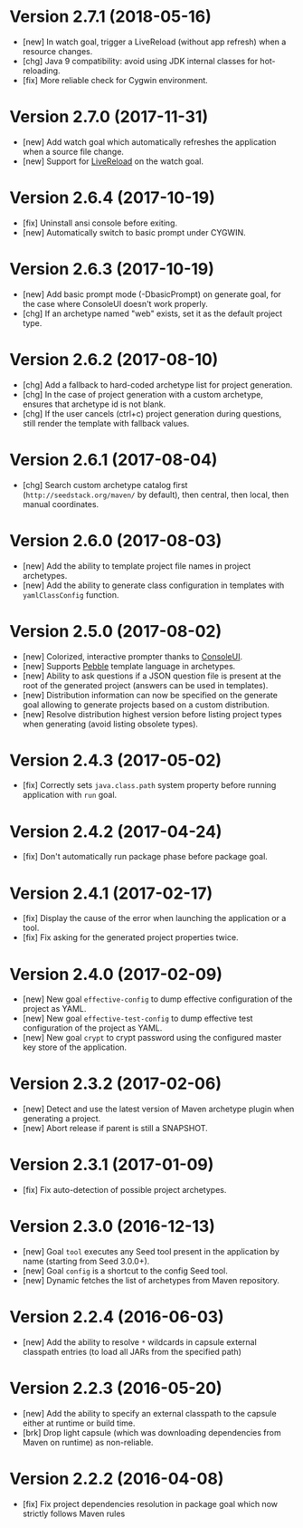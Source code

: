 # Version 2.7.1 (2018-05-16)

* [new] In watch goal, trigger a LiveReload (without app refresh) when a resource changes.
* [chg] Java 9 compatibility: avoid using JDK internal classes for hot-reloading.
* [fix] More reliable check for Cygwin environment. 

# Version 2.7.0 (2017-11-31)

* [new] Add watch goal which automatically refreshes the application when a source file change.
* [new] Support for [LiveReload](http://livereload.com/) on the watch goal.

# Version 2.6.4 (2017-10-19)

* [fix] Uninstall ansi console before exiting.
* [new] Automatically switch to basic prompt under CYGWIN.

# Version 2.6.3 (2017-10-19)

* [new] Add basic prompt mode (-DbasicPrompt) on generate goal, for the case where ConsoleUI doesn't work properly.
* [chg] If an archetype named "web" exists, set it as the default project type.

# Version 2.6.2 (2017-08-10)

* [chg] Add a fallback to hard-coded archetype list for project generation.
* [chg] In the case of project generation with a custom archetype, ensures that archetype id is not blank.
* [chg] If the user cancels (ctrl+c) project generation during questions, still render the template with fallback values. 

# Version 2.6.1 (2017-08-04)

* [chg] Search custom archetype catalog first (`http://seedstack.org/maven/` by default), then central, then local, then manual coordinates.

# Version 2.6.0 (2017-08-03)

* [new] Add the ability to template project file names in project archetypes.
* [new] Add the ability to generate class configuration in templates with `yamlClassConfig` function. 

# Version 2.5.0 (2017-08-02)

* [new] Colorized, interactive prompter thanks to [ConsoleUI](https://github.com/awegmann/consoleui).
* [new] Supports [Pebble](http://www.mitchellbosecke.com/pebble/home) template language in archetypes.
* [new] Ability to ask questions if a JSON question file is present at the root of the generated project (answers can be used in templates). 
* [new] Distribution information can now be specified on the generate goal allowing to generate projects based on a custom distribution.
* [new] Resolve distribution highest version before listing project types when generating (avoid listing obsolete types).

# Version 2.4.3 (2017-05-02)

* [fix] Correctly sets `java.class.path` system property before running application with `run` goal.

# Version 2.4.2 (2017-04-24)

* [fix] Don't automatically run package phase before package goal.

# Version 2.4.1 (2017-02-17)

* [fix] Display the cause of the error when launching the application or a tool.
* [fix] Fix asking for the generated project properties twice.

# Version 2.4.0 (2017-02-09)

* [new] New goal `effective-config` to dump effective configuration of the project as YAML.
* [new] New goal `effective-test-config` to dump effective test configuration of the project as YAML.
* [new] New goal `crypt` to crypt password using the configured master key store of the application.

# Version 2.3.2 (2017-02-06)

* [new] Detect and use the latest version of Maven archetype plugin when generating a project.
* [new] Abort release if parent is still a SNAPSHOT.

# Version 2.3.1 (2017-01-09)

* [fix] Fix auto-detection of possible project archetypes.

# Version 2.3.0 (2016-12-13)

* [new] Goal `tool` executes any Seed tool present in the application by name (starting from Seed 3.0.0+).
* [new] Goal `config` is a shortcut to the config Seed tool.
* [new] Dynamic fetches the list of archetypes from Maven repository.

# Version 2.2.4 (2016-06-03)

* [new] Add the ability to resolve `*` wildcards in capsule external classpath entries (to load all JARs from the specified path)

# Version 2.2.3 (2016-05-20)

* [new] Add the ability to specify an external classpath to the capsule either at runtime or build time.
* [brk] Drop light capsule (which was downloading dependencies from Maven on runtime) as non-reliable.

# Version 2.2.2 (2016-04-08)

* [fix] Fix project dependencies resolution in package goal which now strictly follows Maven rules
